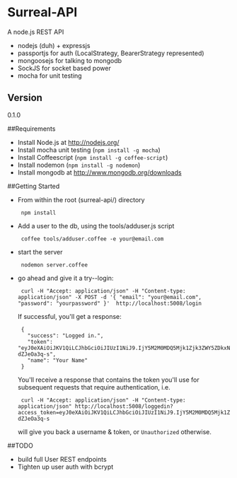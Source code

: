 Surreal-API
=========

A node.js REST API

  - nodejs (duh) + expressjs
  - passportjs for auth (LocalStrategy, BearerStrategy represented)
  - mongoosejs for talking to mongodb
  - SockJS for socket based power
  - mocha for unit testing
  

Version
-

0.1.0

##Requirements

 - Install Node.js at http://nodejs.org/
 - Install mocha unit testing (`npm install -g mocha`)
 - Install Coffeescript (`npm install -g coffee-script`)
 - Install nodemon (`npm install -g nodemon`)
 - Install mongodb at http://www.mongodb.org/downloads


##Getting Started

 - From within the root (surreal-api/) directory
 	
		npm install
 		
 - Add a user to the db, using the tools/adduser.js script

		coffee tools/adduser.coffee -e your@email.com

 - start the server
 
 		nodemon server.coffee 	 	

 - go ahead and give it a try--login:
 
 		curl -H "Accept: application/json" -H "Content-type: application/json" -X POST -d '{ "email": "your@email.com", "password": "yourpassword" }'  http://localhost:5008/login

	If successful, you'll get a response:

		{
		  "success": "Logged in.",
		  "token": "eyJ0eXAiOiJKV1QiLCJhbGciOiJIUzI1NiJ9.IjY5M2M0MDQ5Mjk1Zjk3ZWY5ZDkxNzc0YzczMmQxNmU2Ig.JMmUbTOs59sa2XffxoFBaqbSwHgWfjSZ-dZJeOa3q-s",
		  "name": "Your Name"
		}

	You'll receive a response that contains the token you'll use for subsequent requests that require authentication, i.e.
	
		curl -H "Accept: application/json" -H "Content-type: application/json" http://localhost:5008/loggedin?access_token=eyJ0eXAiOiJKV1QiLCJhbGciOiJIUzI1NiJ9.IjY5M2M0MDQ5Mjk1Zjk3ZWY5ZDkxNzc0YzczMmQxNmU2Ig.JMmUbTOs59sa2XffxoFBaqbSwHgWfjSZ-dZJeOa3q-s
		
	will give you back a username & token, or `Unauthorized` otherwise.
	
##TODO

 - build full User REST endpoints
 - Tighten up user auth with bcrypt

 
